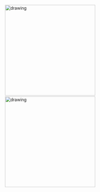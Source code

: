 <img src="https://user-images.githubusercontent.com/35369764/122716438-eb41e100-d272-11eb-9bfe-0d11910c19cf.png" alt="drawing" width="300"/> &emsp; &emsp; <img src="https://user-images.githubusercontent.com/35369764/122716424-e715c380-d272-11eb-9cae-cb6016097fcf.png" alt="drawing" width="300"/>   
